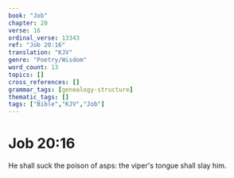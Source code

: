 ```yaml
---
book: "Job"
chapter: 20
verse: 16
ordinal_verse: 13343
ref: "Job 20:16"
translation: "KJV"
genre: "Poetry/Wisdom"
word_count: 13
topics: []
cross_references: []
grammar_tags: [genealogy-structure]
thematic_tags: []
tags: ["Bible","KJV","Job"]
---
```


# Job 20:16

He shall suck the poison of asps: the viper's tongue shall slay him.
